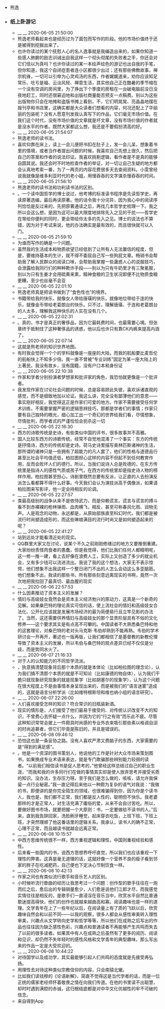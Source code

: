 - 熊逸
- ### 纸上卧游记
    - __ __ 2020-06-05 21:50:00
    - 熊逸老师看起来也是经历过为了面包而写作的阶段。他的市场价值终于还是被得到挖掘出来了。
    - 也许你读过的某个抚慰人心的名人逸事就是我编造出来的，如果你知道一些感人肺腑的励志训诫出自我这样一个彻头彻尾的失败者之手，你还会对它们信以为真吗？也许你读过的某一本绘声绘色的游记也出自我的手笔，但你知道，我这个自闭症患者连小区都很少出过；还有那些佛教故事，禅宗机锋，一切可以引申为心灵鸡汤的东西，作者娓娓道来，劝你应该知足常乐、吃亏是福、云淡风轻、禅意生活，其实他自己正在酷暑的季节缩在一个没有空调的房间里，为了挣出下个季度的房租在一台破电脑前没日没夜地赶工，同时还很窘迫地和出版社商量能否预支一点稿费。别以为这些出版物你只会在地摊和盗版书摊上看到，不，它们明晃晃、亮晶晶地摆在报刊亭和书店里，这确实都是大众读者们想看的内容，何况还配上了华丽丽的包装呢？没有人愿意刊发我认真写下的作品，它们毫无市场价值。在我们这个时代，没有市场价值的文章就是坏文章，没有市场价值的作者就是没水平的作者。既然大家都这么想，我还是不要假扮清高的好。
    - __ __ 2020-06-05 21:54:07
    - 熊逸老师的读书法。
    - 喜欢仰靠在床上，读上一会儿便把书扣在肚子上，发一会儿呆，想象着书里的情境，或者当作者提出问题的时候，我喜欢自己先想上很久，然后把自己的答案和作者的说法印证。我喜欢挑剔逻辑，看作者是不是真的能够自圆其说。我还会时不时地检查作者的举证，对一切让自己生疑的地方都会认真地考索一番，为了一两页的内容花费很多天去查阅资料。小雯曾经说我就像是维多利亚时代的老小姐，用慢吞吞的文字谋杀慢吞吞的时间。
    - __ __ 2020-06-05 21:56:10
    - 熊逸老师的读书法和功利读书法的区别。
    - 。一个读中国哲学的博士说过，他考博的标准读书程序是先读哲学史，再读原著选编，最后再读原著。他的话令我十分诧异，因为我心中的阅读序列恰恰是反过来的，先把原著通读之后，再找几本哲学史梳理一下。我之所以会这么想，是因为这可以最大限度地排除先入之见的干扰——哲学史在带给你便利的同时，更会带给你太多的先入之见。博士的说法也不算错，因为对于考试来说，他的办法确实是最有效的，而且很快就可以入门。
    - __ __ 2020-06-05 21:59:10
    - 为谁而写作的确是一个问题。
    - 虽然我的生活成本和物质欲望已经低到了让所有人无法置信的程度，但是，要维持基本的生计，就不得不委屈自己写一些狗屁文章。畅销书会帮助我了解人民群众的阅读口味，会帮助我掌握一些蛊惑人心的说服技巧，会泄露给我同行们的种种欺诈手段——别以为只有牛奶里才有三聚氰胺，别以为只有生姜才会用硫黄来熏，精神食粮的卫生状况即便不比物质食粮更糟，至少也丝毫不会亚
    - __ __ 2020-06-05 22:01:10
    - 熊逸老师真是把读书做到了“食色性也”的境界。
    - 书籍带给我的快乐，就像女人带给唐璜的快乐，就像地位带给于连的快乐，就像金币带给老葛朗台的快乐。只不过，理解唐璜、于连和老葛朗台的人太多，理解我这种快乐的人实在没有几个。
    - __ __ 2020-06-05 22:02:31
    - 。真的，书才是真正的奢侈品，因为它最耗费时间，也最需要心境。但张章终于抵制住了这种奢侈品的诱惑，他以后也许只有靠CK内裤来提高内涵了。
    - __ __ 2020-06-05 22:07:14
    - 这就是熊老师的知识世界地图。
    - 有时我会觉得一个个的学科就像是一座座的大陆，而我的航船要比麦哲伦的航船快上不知多少倍。我一直不曾被“专业训练”固定为某一座大陆上的土著民，我没有故乡，没有国籍，没有户口本和身份证
    - __ __ 2020-06-05 22:10:38
    - 作家和学者分别扮演者梦想家和批评家的角色，我恐怕就更像是一个批评者。
    - 我发现作家在讨论社会问题的时候，总是容易顾此失彼，喜欢诉诸直观的感觉，而不是细致地加以论证。我这么讲，完全没有鄙薄他们的意思——事实刚好相反，我觉得这正是作家们可爱的地方。作家不需要接受任何学术训练，不需要掌握严密的逻辑思辨技巧，那都是学者们的事情；作家只要有自己独特的眼光，细心加工出一个奇幻的世界给我们看，尽情想象，尽情批判，而学者式的严谨恰恰会扼杀这一切
    - __ __ 2020-06-05 22:16:30
    - 西方的诗歌传统是史诗，有些类似中国的评书，很多故事并不高雅。
    - 国人比较东西方的诗歌传统，经常不自觉地混淆了一个事实：东方的传统是抒情诗，西方的传统却是史诗。荷马史诗里描写奥林匹斯诸神的生活，那所谓的诸神只是一些拥有了超能力的凡人罢了，他们的性格与道德品行甚至比社会平均值还低，柏拉图担心这样的内容不但起不到任何教育作用，反而会败坏人们的德行。所以，当我们说诗人总是败德的，在东方传统里是指诗人的感性气质或孩子气，在西方的传统里却是指史诗人物的榜样作用。柏拉图甚至担心，诗剧里既然总要有反派，让正直的人去扮演反派怎么看都算不得什么好事。今天我们会认为演技派高于偶像派，如果请柏拉图来写影评，他一定会持相反的论调。
    - __ __ 2020-06-05 22:27:57
    - 类最高级别的战争从来不是依恃武力，而是仰赖谎言。谎言与谎言的搏斗看不到赤裸裸的枪林弹雨、血肉横飞，相反，甚至可称春风化雨、润物无声。人是观念的动物，永远都是，从原始部族直至科幻时代，我们都是被流行时尚塑造成形的，而这些琳琅满目的流行时尚又是如何塑造起来的呢？
    - __ __ 2020-06-05 22:41:27
    - 站到远处才能看清近处的现实。
    - QQ群里大家又在讨论，说某个不久之前刚刚修缮过的地方又要推倒重建。大家纷纷责怪肉食者的愚蠢，但是我觉得，他们比我们任何人都精明呢，这一修一推一建，看上去好像在浪费人工，实际上又创造了多少的就业机会，又有多少钱可以流进流出。我说了我的这个想法，大家无不表示惊愕，他们想象不出我这样一个整日闭门不出的人怎么会动这么多歪脑筋。他们想象不出，我读的那些书，所有那些刻意远离现实的书啊，竟然一次次地把我拉回了最真切、最血腥的现实
    - __ __ 2020-06-06 22:57:53
    - 什么因素推动了资本主义的发展？
    - 情妇与高级妓女竟然会是资本主义经济勃兴的原动力，这真是一个新奇的见解。如果桑巴特的理论真实可信的话，使上流社会的情妇和高级妓女合法化、公开化应该就是发展市场经济的最为简便易行且立竿见影的办法了。当然，这还需要供养情妇与高级妓女的那个显贵阶层具有不俗的文化修养——这个要求其实是有点高不可攀的。中国读者不大熟悉桑巴特和他的这套理论，对桑巴特的老对头马克斯·韦伯却熟到不能再熟。韦伯的学术研讨会一开再开，著述也一版再版，让我们都相信了是基督教的新教伦理导致了资本主义的发展，所以韦伯与桑巴特的观点差异已经不仅仅是分歧，而是势同水火了。
    - __ __ 2020-06-07 21:16:33
    - 对于人的认知能力的不同哲学流派。
    - ，执意搞清楚现象背后那个本质的就是本体论（比如柏拉图的理念论），认为我们搞不清那个本质的就是不可知论（比如康德的物自体），认为我们干脆只就现象研究现象的就是现象学（比如胡塞尔的现象学），认为这个问题在很大程度上不是由事情本身呈现出来的，而是被我们的“语言迷雾”造成的，这就是语言分析学派（比如维特根斯坦和维也纳小组的语言研究）。
    - __ __ 2020-06-07 22:26:00
    - 人们喜欢接受怎样的知识？符合常识的旧瓶装新酒。
    - 现实的情形是，人们接受了他们最易于接受的、对传统认识改变不大的知识，不曾费心去怀疑一点什么，并因为它的“行之有效”而乐此不疲。尽管这种知识常常会披上一件颇具时尚感的专业外衣来吸引那些素以格调自诩的时尚追慕者，但它们毕竟是陈旧的，并且是错误的。
    - __ __ 2020-06-08 09:46:12
    - 恐怕这也是一条妥协之路。没有人喜欢严肃又费脑子的东西，大家需要的是“得到的满足感”。
    - 。他是一个资深的图书策划人，他说他的工作是针对大众市场来策划图书，如果换成专业术语来表达，就是专门欺骗那些辨别能力较弱的读者。“以前我们相信读书是促人思考的，”他曾经这样总结过自己的职业生涯，“而我和我的许多同行们在做的事情其实却是使人放弃思考并接受劣质的知识。没办法，生存压力呀。至于我们是怎么做的，咳咳，请允许我保留一点行业秘密。”我一直记得后来他以一种颇为复杂的语气对我说：“我做的书，即便讲的是你完全陌生的领域，也很难骗得到你，因为你是个读书人，我也是，我们都不正常，我们都是反人性的，聪明但不快乐。我老婆那样的才是正常人，对生活充满了庸俗的爱，从来不会自讨苦吃。所以，要做好图书市场，就要把握一个大原则：书，一定要做给不读书的人。”后来，直到我告辞回家，洗脸刷牙睡觉，起床穿衣吃饭，上班下班，下班上班，才突然理顺了他这番话里的逻辑关系。我承认，读书人的确不正常，心理不正常，而且越读书就越会远离正常。
    - __ __ 2020-06-08 10:15:57
    - 中西方思维传统很不一样，西方重视逻辑和理性，中国则重视经验和感性。
    - 后来看一些国内的书，说西方思想界呼吁直觉，所以我们也应该重视一下理性的弊害。这真是毫无道理的话，这就好像一个营养不良的瘦子看到邻家的胖子在吃减肥药，自己便也下定决心节制饮食一样。
    - __ __ 2020-06-08 10:42:13
    - 作家之间也有类似流行歌手和音乐艺人的区别。
    - 小时候听流行歌曲的经历让我思考过一个问题：创作型的歌手往往在一炮而红之后，愈后出的专辑销量愈少，人们愈是说他们江郎才尽，而我感觉实情往往是相反的，是歌手们一直浸淫在音乐当中，欣赏水平自然比普通歌迷提高得快，他们的创作也就越来越曲高和寡。阅读趣味也是一样的道理。文学青年在上了一些年纪以后，在阅读量上有了质的飞跃以后，欣赏趣味自然会和以前不同——以我的观察，很多人都会从感性审美转入理性审美，兴趣点从文学转向史学和哲学等等，所以他们在成熟之后写出的作品也往往因为缺乏感性色彩，兴趣点和普通读者不再能够产生共鸣而失去了以前的很多读者。如果其中有人在成熟之后虽然有了更多的阅历、阅读和见识，却仍然不失年轻时的感性风格和文学青年的典型趣味，那么写出来的作品一定是大受欢迎的。
    - __ __ 2020-06-08 10:44:22
    - 对待国学以及成功学，其实最能够引起人们共鸣的态度就是先接受再弘扬。
    - 用理性去对待这种类似宗教信仰的内容，只会南辕北辙。
    - 比如我们读钱穆的《论语新解》，简直不觉得这是当代学者的话，而是一位正统的儒家老经师怀着敬畏之情在向我们传道。在他的书里读不出聪慧，却时时遇到满腔的赤诚，这归根结底都是对中华文化优越性的牢不可破的信念。
    - 来自得到App
